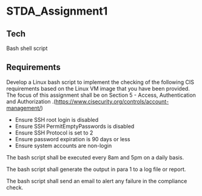 # STDA_Assignment1

## Tech 
Bash shell script

## Requirements
Develop a Linux bash script to implement the checking of the following CIS requirements based on the Linux VM image that you have been provided. The focus of this assignment shall be on Section 5 - Access, Authentication and Authorization .(https://www.cisecurity.org/controls/account-management/)
- Ensure SSH root login is disabled
- Ensure SSH PermitEmptyPasswords is disabled
- Ensure SSH Protocol is set to 2
- Ensure password expiration is 90 days or less
- Ensure system accounts are non-login

The bash script shall be executed every 8am and 5pm on a daily basis.

The bash script shall generate the output in para 1 to a log file or report.

The bash script shall send an email to alert any failure in the compliance check.
